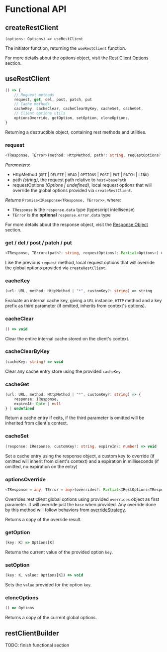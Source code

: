 # Functional API

## createRestClient

`(options: Options) => useRestClient`

The initiator function, returning the `useRestClient` function.

For more details about the options object, visit the [Rest Client Options](/api/rest-client-options) section.

## useRestClient

```ts
() => {
	// Request methods
	request, get, del, post, patch, put
	// Cache methods
	cacheKey, cacheClear, cacheClearByKey, cacheSet, cacheGet,
	// Client options utils
	optionsOverride, getOption, setOption, cloneOptions,
}
```

Returning a destructible object, containing rest methods and utilities.

### request

```ts
<TResponse, TError>(method: HttpMethod, path?: string, requestOptions?: Partial<Options>) => Promise<IResponse<TResponse, TError>>
```

*Parameters*:
* HttpMethod (`GET` | `DELETE` | `HEAD` | `OPTIONS` | `POST` | `PUT` | `PATCH` | `LINK`)
* path *(string)*, the request path relative to `host`+`basePath`
* requestOptions *(Options | undefined)*, local request options that will override the global options provided via `createRestClient`.

*Returns* `Promise<IResponse<TResponse, TError>>`, where:
 * `TResponse` is the `response.data` type (typescript intellisense)
 * `TError` is the **optional** `response.error.data` type

For more details about the response object, visit the [Response Object](/api/response-object) section.

### get / del / post / patch / put

```ts
<TResponse, TError>(path?: string, requestOptions?: Partial<Options>) => Promise<IResponse<TResponse, TError>>
```

Like the previous `request` method, local request options that will override the global options provided via `createRestClient`.

### cacheKey

```ts
(url: URL, method: HttpMethod | "*", customKey?: string) => string
```

Evaluate an internal cache key, giving a `URL` instance, `HTTP` method and a key prefix as third parameter (if omitted, inherits from context's options).

### cacheClear

```ts
() => void
```

Clear the entire internal cache stored on the client's context.

### cacheClearByKey

```ts
(cacheKey: string) => void
```

Clear any cache entry store using the provided `cacheKey`.

### cacheGet

```ts
(url: URL, method: HttpMethod | "*", customKey?: string) => {
	response: IResponse,
	expireAt: Date | null
} | undefined
```

Return a cache entry if exits, if the third parameter is omitted will be inherited from client's context.

### cacheSet

```ts
(response: IResponse, customKey?: string, expireIn?: number) => void
```

Set a cache entry using the response object, a custom key to override (if omitted will inherit from client's context) and a expiration in milliseconds (if omitted, no expiration on the entry)

### optionsOverride

```ts
<TResponse = any, TError = any>(overrides?: Partial<IRestOptions<TResponse, TError>>, base?: Partial<IRestOptions<TResponse, TError>>) => Partial<IRestOptions<TResponse, TError>>
```

Overrides rest client global options using provided `overrides` object as first parameter. It will override just the `base` when provided. Any override done by this method will follow behaviors from [overrideStrategy](/api/rest-client-options#overridestrategy).

Returns a copy of the override result.

### getOption

```ts
(key: K) => Options[K]
```

Returns the current value of the provided option `key`.

### setOption

```ts
(key: K, value: Options[K]) => void
```

Sets the `value` provided for the option `key`.

### cloneOptions

```ts
() => Options
```

Returns a copy of the current global options.

## restClientBuilder

TODO: finish functional section